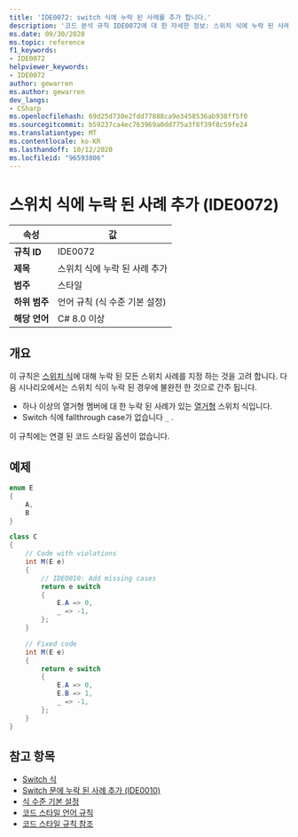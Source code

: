 ```yaml
---
title: 'IDE0072: switch 식에 누락 된 사례를 추가 합니다.'
description: '코드 분석 규칙 IDE0072에 대 한 자세한 정보: 스위치 식에 누락 된 사례 추가'
ms.date: 09/30/2020
ms.topic: reference
f1_keywords:
- IDE0072
helpviewer_keywords:
- IDE0072
author: gewarren
ms.author: gewarren
dev_langs:
- CSharp
ms.openlocfilehash: 69d25d730e2fdd77888ca9e3458536ab938ff5f0
ms.sourcegitcommit: b59237ca4ec763969a0dd775a3f8f39f8c59fe24
ms.translationtype: MT
ms.contentlocale: ko-KR
ms.lasthandoff: 10/12/2020
ms.locfileid: "96593806"
---
```

# <a name="add-missing-cases-to-switch-expression-ide0072"></a>스위치 식에 누락 된 사례 추가 (IDE0072)

|속성|값|
|-|-|
| **규칙 ID** | IDE0072 |
| **제목** | 스위치 식에 누락 된 사례 추가 |
| **범주** | 스타일 |
| **하위 범주** | 언어 규칙 (식 수준 기본 설정) |
| **해당 언어** | C# 8.0 이상 |

## <a name="overview"></a>개요

이 규칙은 [스위치 식](../../../csharp/language-reference/operators/switch-expression.md)에 대해 누락 된 모든 스위치 사례를 지정 하는 것을 고려 합니다. 다음 시나리오에서는 스위치 식이 누락 된 경우에 불완전 한 것으로 간주 됩니다.

- 하나 이상의 열거형 멤버에 대 한 누락 된 사례가 있는 [열거형](../../../csharp/language-reference/builtin-types/enum.md) 스위치 식입니다.
- Switch 식에 fallthrough case가 없습니다 `_` .

이 규칙에는 연결 된 코드 스타일 옵션이 없습니다.

## <a name="example"></a>예제

```csharp
enum E
{
    A,
    B
}

class C
{
    // Code with violations
    int M(E e)
    {
        // IDE0010: Add missing cases
        return e switch
        {
            E.A => 0,
            _ => -1,
        };
    }

    // Fixed code
    int M(E e)
    {
        return e switch
        {
            E.A => 0,
            E.B => 1,
            _ => -1,
        };
    }
}
```

## <a name="see-also"></a>참고 항목

- [Switch 식](../../../csharp/language-reference/operators/switch-expression.md)
- [Switch 문에 누락 된 사례 추가 (IDE0010)](ide0010.md)
- [식 수준 기본 설정](expression-level-preferences.md)
- [코드 스타일 언어 규칙](language-rules.md)
- [코드 스타일 규칙 참조](index.md)
